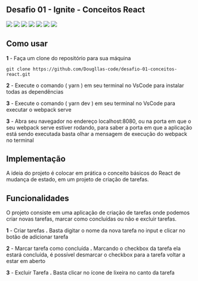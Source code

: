 ## Desafio 01 - Ignite - Conceitos React
![](https://img.shields.io/badge/HTML5-E34F26?style=for-the-badge&logo=html5&logoColor=white) ![](https://img.shields.io/badge/JavaScript-F7DF1E?style=for-the-badge&logo=javascript&logoColor=black) ![](https://img.shields.io/badge/TypeScript-007ACC?style=for-the-badge&logo=typescript&logoColor=white) ![](https://img.shields.io/badge/Yarn-2C8EBB?style=for-the-badge&logo=yarn&logoColor=white) ![](https://img.shields.io/badge/Sass-CC6699?style=for-the-badge&logo=sass&logoColor=white) ![](https://img.shields.io/badge/React-20232A?style=for-the-badge&logo=react&logoColor=61DAFB) ![](https://img.shields.io/badge/Jest-C21325?style=for-the-badge&logo=jest&logoColor=white)

## Como usar
**1** - Faça um clone do repositório para sua máquina

    git clone https://github.com/Dougllas-code/desafio-01-conceitos-react.git

**2** - Execute o comando ( yarn ) em seu terminal no VsCode para instalar todas as dependências 

**3** - Execute o comando ( yarn dev ) em seu terminal no VsCode para executar o webpack serve

**3** - Abra seu navegador no endereço localhost:8080, ou na porta em que o seu webpack serve estiver rodando, para saber a porta em que a aplicação está sendo executada basta olhar a mensagem de execução do webpack no terminal 

## Implementação

A ideia do projeto é colocar em prática o conceito básicos do React de mudança de estado, em um projeto de criação de tarefas.

## Funcionalidades

O projeto consiste em uma aplicação de criação de tarefas onde podemos criar novas tarefas, marcar como concluídas ou não e excluir tarefas. 

**1** - Criar tarefas
**.** Basta digitar o nome da nova tarefa no input e clicar no botão de adicionar tarefa

**2** - Marcar tarefa como concluída
**.** Marcando o checkbox da tarefa ela estará concluída, é possível desmarcar o checkbox para a tarefa voltar a estar em aberto 
    
**3** - Excluir Tarefa
**.** Basta clicar no ícone de lixeira no canto da tarefa




